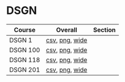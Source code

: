 # DSGN

| Course | Overall | Section |
| ------ | ------- | ------- |
| DSGN 1 | [csv](https://github.com/UCSD-Historical-Enrollment-Data/2025Fall/blob/main/overall/DSGN%201.csv), [png](https://raw.githubusercontent.com/UCSD-Historical-Enrollment-Data/2025Fall/main/plot_overall/DSGN%201.png), [wide](https://raw.githubusercontent.com/UCSD-Historical-Enrollment-Data/2025Fall/main/plot_overall_wide/DSGN%201.png) |  |
| DSGN 100 | [csv](https://github.com/UCSD-Historical-Enrollment-Data/2025Fall/blob/main/overall/DSGN%20100.csv), [png](https://raw.githubusercontent.com/UCSD-Historical-Enrollment-Data/2025Fall/main/plot_overall/DSGN%20100.png), [wide](https://raw.githubusercontent.com/UCSD-Historical-Enrollment-Data/2025Fall/main/plot_overall_wide/DSGN%20100.png) |  |
| DSGN 118 | [csv](https://github.com/UCSD-Historical-Enrollment-Data/2025Fall/blob/main/overall/DSGN%20118.csv), [png](https://raw.githubusercontent.com/UCSD-Historical-Enrollment-Data/2025Fall/main/plot_overall/DSGN%20118.png), [wide](https://raw.githubusercontent.com/UCSD-Historical-Enrollment-Data/2025Fall/main/plot_overall_wide/DSGN%20118.png) |  |
| DSGN 201 | [csv](https://github.com/UCSD-Historical-Enrollment-Data/2025Fall/blob/main/overall/DSGN%20201.csv), [png](https://raw.githubusercontent.com/UCSD-Historical-Enrollment-Data/2025Fall/main/plot_overall/DSGN%20201.png), [wide](https://raw.githubusercontent.com/UCSD-Historical-Enrollment-Data/2025Fall/main/plot_overall_wide/DSGN%20201.png) |  |
